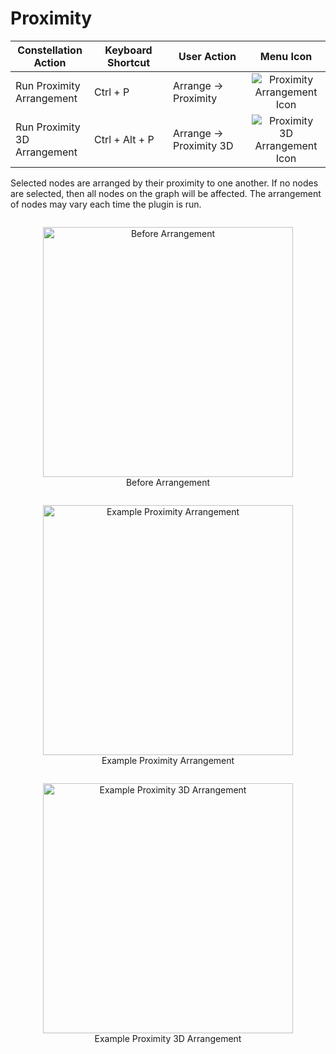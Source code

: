 # Proximity

<table class="table table-striped">
<colgroup>
<col style="width: 25%" />
<col style="width: 25%" />
<col style="width: 25%" />
<col style="width: 25%" />
</colgroup>
<thead>
<tr class="header">
<th>Constellation Action</th>
<th>Keyboard Shortcut</th>
<th>User Action</th>
<th style="text-align: center;">Menu Icon</th>
</tr>
</thead>
<tbody>
<tr class="odd">
<td>Run Proximity Arrangement</td>
<td>Ctrl + P</td>
<td>Arrange -&gt; Proximity</td>
<td style="text-align: center;"><img src="../ext/docs/CoreArrangementPlugins/src/au/gov/asd/tac/constellation/plugins/arrangements/resources/arrangeByProximity.png" alt="Proximity Arrangement Icon" /></td>
</tr>
<tr class="even">
<td>Run Proximity 3D Arrangement</td>
<td>Ctrl + Alt + P</td>
<td>Arrange -&gt; Proximity 3D</td>
<td style="text-align: center;"><img src="../ext/docs/CoreArrangementPlugins/src/au/gov/asd/tac/constellation/plugins/arrangements/resources/arrangeByProximity3D.png" alt="Proximity 3D Arrangement Icon" /></td>
</tr>
</tbody>
</table>


Selected nodes are arranged by their proximity to one another. If no nodes are
selected, then all nodes on the graph will be affected. The arrangement of nodes 
may vary each time the plugin is run.


<div style="text-align: center">
    <figure style = "display: inline-block">
        <img height=400 src="../ext/docs/CoreArrangementPlugins/src/au/gov/asd/tac/constellation/plugins/arrangements/resources/beforeArrangement.png" alt="Before Arrangement" />
        <figcaption>Before Arrangement</figcaption>
    </figure>
    <figure style = "display: inline-block">
        <img height=400 src="../ext/docs/CoreArrangementPlugins/src/au/gov/asd/tac/constellation/plugins/arrangements/resources/proximityArrangement.png" alt="Example Proximity Arrangement" />
        <figcaption>Example Proximity Arrangement</figcaption>
    </figure>
    <figure style = "display: inline-block">
        <img height=400 src="../ext/docs/CoreArrangementPlugins/src/au/gov/asd/tac/constellation/plugins/arrangements/resources/proximity3DArrangement.png" alt="Example Proximity 3D Arrangement" />
        <figcaption>Example Proximity 3D Arrangement</figcaption>
    </figure>
</div>

